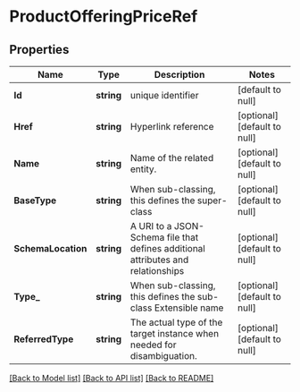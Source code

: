 # ProductOfferingPriceRef

## Properties
Name | Type | Description | Notes
------------ | ------------- | ------------- | -------------
**Id** | **string** | unique identifier | [default to null]
**Href** | **string** | Hyperlink reference | [optional] [default to null]
**Name** | **string** | Name of the related entity. | [optional] [default to null]
**BaseType** | **string** | When sub-classing, this defines the super-class | [optional] [default to null]
**SchemaLocation** | **string** | A URI to a JSON-Schema file that defines additional attributes and relationships | [optional] [default to null]
**Type_** | **string** | When sub-classing, this defines the sub-class Extensible name | [optional] [default to null]
**ReferredType** | **string** | The actual type of the target instance when needed for disambiguation. | [optional] [default to null]

[[Back to Model list]](../README.md#documentation-for-models) [[Back to API list]](../README.md#documentation-for-api-endpoints) [[Back to README]](../README.md)


